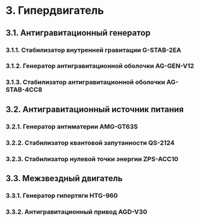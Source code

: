 # 3. Гипердвигатель

## 3.1. Антигравитационный генератор
### 3.1.1. Стабилизатор внутренней гравитации G-STAB-2EA
### 3.1.2. Генератор антигравитационной оболочки AG-GEN-V12
### 3.1.3. Стабилизатор антигравитационной оболочки AG-STAB-4CC8


## 3.2. Антигравитационный источник питания
### 3.2.1. Генератор антиматерии AMG-GT63S
### 3.2.2. Стабилизатор квантовой запутанности QS-2124
### 3.2.3. Стабилизатор нулевой точки энергии ZPS-ACC10


## 3.3. Межзвездный двигатель
### 3.3.1. Генератор гипертяги HTG-960
### 3.3.2. Антигравитационный привод AGD-V30
